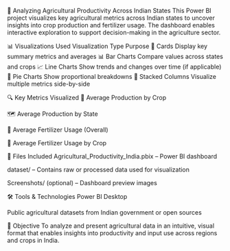 🌾 Analyzing Agricultural Productivity Across Indian States
This Power BI project visualizes key agricultural metrics across Indian states to uncover insights into crop production and fertilizer usage. The dashboard enables interactive exploration to support decision-making in the agriculture sector.

📊 Visualizations Used
Visualization Type	Purpose
📌 Cards	Display key summary metrics and averages
📊 Bar Charts	Compare values across states and crops
📈 Line Charts	Show trends and changes over time (if applicable)
🥧 Pie Charts	Show proportional breakdowns
🧱 Stacked Columns	Visualize multiple metrics side-by-side

🔍 Key Metrics Visualized
🌿 Average Production by Crop

🗺️ Average Production by State

🧪 Average Fertilizer Usage (Overall)

🌾 Average Fertilizer Usage by Crop

📁 Files Included
Agricultural_Productivity_India.pbix – Power BI dashboard

dataset/ – Contains raw or processed data used for visualization

Screenshots/ (optional) – Dashboard preview images

🛠️ Tools & Technologies
Power BI Desktop

Public agricultural datasets from Indian government or open sources

🎯 Objective
To analyze and present agricultural data in an intuitive, visual format that enables insights into productivity and input use across regions and crops in India.

